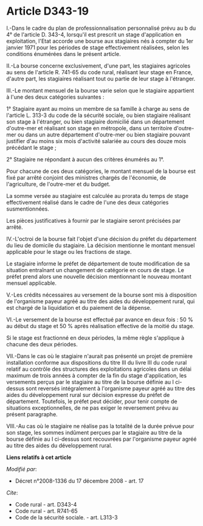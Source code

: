 # Article D343-19

I.-Dans le cadre du plan de professionnalisation personnalisé prévu au b du 4° de l'article D. 343-4, lorsqu'il est prescrit
un stage d'application en exploitation, l'Etat accorde une bourse aux stagiaires nés à compter du 1er janvier 1971 pour les
périodes de stage effectivement réalisées, selon les conditions énumérées dans le présent article. 

II.-La bourse concerne exclusivement, d'une part, les stagiaires agricoles au sens de l'article R. 741-65 du code rural,
réalisant leur stage en France, d'autre part, les stagiaires réalisant tout ou partie de leur stage à l'étranger. 

III.-Le montant mensuel de la bourse varie selon que le stagiaire appartient à l'une des deux catégories suivantes : 

1° Stagiaire ayant au moins un membre de sa famille à charge au sens de l'article L. 313-3 du code de la sécurité sociale, ou
bien stagiaire réalisant son stage à l'étranger, ou bien stagiaire domicilié dans un département d'outre-mer et réalisant son
stage en métropole, dans un territoire d'outre-mer ou dans un autre département d'outre-mer ou bien stagiaire pouvant
justifier d'au moins six mois d'activité salariée au cours des douze mois précédant le stage ; 

2° Stagiaire ne répondant à aucun des critères énumérés au 1°. 

Pour chacune de ces deux catégories, le montant mensuel de la bourse est fixé par arrêté conjoint des ministres chargés de
l'économie, de l'agriculture, de l'outre-mer et du budget. 

La somme versée au stagiaire est calculée au prorata du temps de stage effectivement réalisé dans le cadre de l'une des deux
catégories susmentionnées. 

Les pièces justificatives à fournir par le stagiaire seront précisées par arrêté. 

IV.-L'octroi de la bourse fait l'objet d'une décision du préfet du département du lieu de domicile du stagiaire. La décision
mentionne le montant mensuel applicable pour le stage ou les fractions de stage. 

Le stagiaire informe le préfet de département de toute modification de sa situation entraînant un changement de catégorie en
cours de stage. Le préfet prend alors une nouvelle décision mentionnant le nouveau montant mensuel applicable.

V.-Les crédits nécessaires au versement de la bourse sont mis à disposition de l'organisme payeur agréé au titre des aides du
développement rural, qui est chargé de la liquidation et du paiement de la dépense. 

VI.-Le versement de la bourse est effectué par avance en deux fois : 50 % au début du stage et 50 % après réalisation
effective de la moitié du stage. 

Si le stage est fractionné en deux périodes, la même règle s'applique à chacune des deux périodes. 

VII.-Dans le cas où le stagiaire n'aurait pas présenté un projet de première installation conforme aux dispositions du titre
III du livre III du code rural relatif au contrôle des structures des exploitations agricoles dans un délai maximum de trois
années à compter de la fin du stage d'application, les versements perçus par le stagiaire au titre de la bourse définie au I
ci-dessus sont reversés intégralement à l'organisme payeur agréé au titre des aides du développement rural sur décision
expresse du préfet de département. Toutefois, le préfet peut décider, pour tenir compte de situations exceptionnelles, de ne
pas exiger le reversement prévu au présent paragraphe. 

VIII.-Au cas où le stagiaire ne réalise pas la totalité de la durée prévue pour son stage, les sommes indûment perçues par le
stagiaire au titre de la bourse définie au I ci-dessus sont recouvrées par l'organisme payeur agréé au titre des aides du
développement rural.

**Liens relatifs à cet article**

_Modifié par_:

  - Décret n°2008-1336 du 17 décembre 2008 - art. 17

_Cite_:

  - Code rural - art. D343-4
  - Code rural - art. R741-65
  - Code de la sécurité sociale. - art. L313-3
